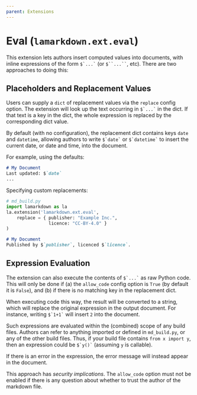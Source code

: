 ```yaml
---
parent: Extensions
---
```


# Eval (`lamarkdown.ext.eval`)

This extension lets authors insert computed values into documents, with inline expressions of the form `` $`...` `` (or ``` $``...`` ```, etc). There are two approaches to doing this:

## Placeholders and Replacement Values

Users can supply a `dict` of replacement values via the `replace` config option. The extension will look up the text occurring in `` $`...` `` in the dict. If that text is a key in the dict, the whole expression is replaced by the corresponding dict value.

By default (with no configuration), the replacement dict contains keys `date` and `datetime`, allowing authors to write `` $`date` `` or `` $`datetime` `` to insert the current date, or date and time, into the document.

For example, using the defaults:
```markdown
# My Document    
Last updated: $`date`
...
```

Specifying custom replacements:
```python
# md_build.py
import lamarkdown as la
la.extension('lamarkdown.ext.eval', 
    replace = { publisher: "Example Inc.", 
                licence: "CC-BY-4.0" }
)
```
```markdown
# My Document
Published by $`publisher`, licenced $`licence`.
```

## Expression Evaluation

The extension can also execute the contents of `` $`...` `` as raw Python code. This will only be done if (a) the `allow_code` config option is `True` (by default it is `False`), and (b) if there is no matching key in the replacement dict.

When executing code this way, the result will be converted to a string, which will replace the original expression in the output document. For instance, writing `` $`1+1` `` will insert ``2`` into the document.

Such expressions are evaluated within the (combined) scope of any build files. Authors can refer to anything imported or defined in `md_build.py`, or any of the other build files. Thus, if your build file contains `from x import y`, then an expression could be `` $`y()` `` (assuming `y` is callable).

If there is an error in the expression, the error message will instead appear in the document.

This approach has _security implications_. The `allow_code` option must not be enabled if there is any question about whether to trust the author of the markdown file.

